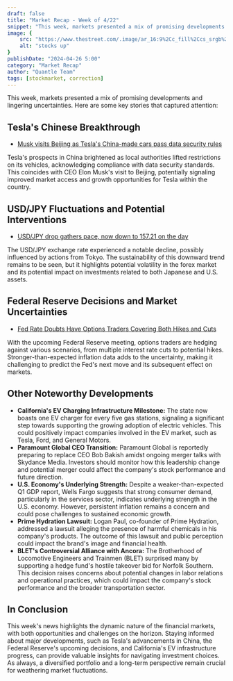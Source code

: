 ```yaml
---
draft: false
title: "Market Recap - Week of 4/22"
snippet: "This week, markets presented a mix of promising developments and lingering uncertainties."
image: {
    src: "https://www.thestreet.com/.image/ar_16:9%2Cc_fill%2Ccs_srgb%2Cfl_progressive%2Cg_faces:center%2Cq_auto:good%2Cw_768/MTY3NTM5MzU2NjcwNTY4MzM0/best-and-worst-closed-end-funds.jpg",
    alt: "stocks up"
}
publishDate: "2024-04-26 5:00"
category: "Market Recap"
author: "Quantle Team"
tags: [stockmarket, correction]
---
```

This week, markets presented a mix of promising developments and lingering uncertainties. Here are some key stories that captured attention:

## Tesla's Chinese Breakthrough

*   [Musk visits Beijing as Tesla's China-made cars pass data security rules](https://www.cnbc.com/2024/04/29/musk-visits-beijing-as-teslas-china-made-cars-pass-security-rules.html)

Tesla's prospects in China brightened as local authorities lifted restrictions on its vehicles, acknowledging compliance with data security standards. This coincides with CEO Elon Musk's visit to Beijing, potentially signaling improved market access and growth opportunities for Tesla within the country.

## USD/JPY Fluctuations and Potential Interventions

*   [USD/JPY drop gathers pace, now down to 157.21 on the day](https://www.forexlive.com/news/usdjpy-drop-gathers-pace-now-down-to-15721-on-the-day-20240429/)

The USD/JPY exchange rate experienced a notable decline, possibly influenced by actions from Tokyo. The sustainability of this downward trend remains to be seen, but it highlights potential volatility in the forex market and its potential impact on investments related to both Japanese and U.S. assets.

## Federal Reserve Decisions and Market Uncertainties

*   [Fed Rate Doubts Have Options Traders Covering Both Hikes and Cuts](https://finance.yahoo.com/news/fed-rate-doubts-options-230000528.html)

With the upcoming Federal Reserve meeting, options traders are hedging against various scenarios, from multiple interest rate cuts to potential hikes.  Stronger-than-expected inflation data adds to the uncertainty, making it challenging to predict the Fed's next move and its subsequent effect on markets.

## Other Noteworthy Developments

*   **California's EV Charging Infrastructure Milestone:** The state now boasts one EV charger for every five gas stations, signaling a significant step towards supporting the growing adoption of electric vehicles. This could positively impact companies involved in the EV market, such as Tesla, Ford, and General Motors.
*   **Paramount Global CEO Transition:** Paramount Global is reportedly preparing to replace CEO Bob Bakish amidst ongoing merger talks with Skydance Media. Investors should monitor how this leadership change and potential merger could affect the company's stock performance and future direction.
*   **U.S. Economy's Underlying Strength:** Despite a weaker-than-expected Q1 GDP report, Wells Fargo suggests that strong consumer demand, particularly in the services sector, indicates underlying strength in the U.S. economy. However, persistent inflation remains a concern and could pose challenges to sustained economic growth.
*   **Prime Hydration Lawsuit:**  Logan Paul, co-founder of Prime Hydration, addressed a lawsuit alleging the presence of harmful chemicals in his company's products.  The outcome of this lawsuit and public perception could impact the brand's image and financial health.
*   **BLET's Controversial Alliance with Ancora:** The Brotherhood of Locomotive Engineers and Trainmen (BLET) surprised many by supporting a hedge fund's hostile takeover bid for Norfolk Southern. This decision raises concerns about potential changes in labor relations and operational practices, which could impact the company's stock performance and the broader transportation sector.

## In Conclusion

This week's news highlights the dynamic nature of the financial markets, with both opportunities and challenges on the horizon.  Staying informed about major developments, such as Tesla's advancements in China, the Federal Reserve's upcoming decisions, and California's EV infrastructure progress, can provide valuable insights for navigating investment choices. As always, a diversified portfolio and a long-term perspective remain crucial for weathering market fluctuations.